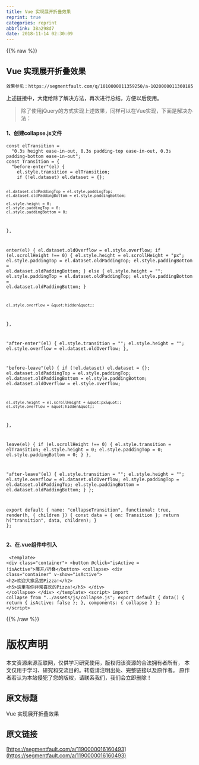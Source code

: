 ```yaml
---
title: Vue 实现展开折叠效果
reprint: true
categories: reprint
abbrlink: 38a298d7
date: 2018-11-14 02:30:09
---
```


{{% raw %}}
<h2>Vue &#x5B9E;&#x73B0;&#x5C55;&#x5F00;&#x6298;&#x53E0;&#x6548;&#x679C;</h2><p><code>&#x6548;&#x679C;&#x53C2;&#x89C1;&#xFF1A;https://segmentfault.com/q/1010000011359250/a-1020000011360185</code></p><p>&#x4E0A;&#x8FF0;&#x94FE;&#x63A5;&#x4E2D;&#xFF0C;&#x5927;&#x4F6C;&#x7ED9;&#x9664;&#x4E86;&#x89E3;&#x51B3;&#x65B9;&#x6CD5;&#xFF0C;&#x518D;&#x6B21;&#x8FDB;&#x884C;&#x603B;&#x7ED3;&#xFF0C;&#x65B9;&#x4FBF;&#x4EE5;&#x540E;&#x4F7F;&#x7528;&#x3002;</p><blockquote>&#x9664;&#x4E86;&#x4F7F;&#x7528;jQuery&#x7684;&#x65B9;&#x5F0F;&#x5B9E;&#x73B0;&#x4E0A;&#x8FF0;&#x6548;&#x679C;&#xFF0C;&#x540C;&#x6837;&#x53EF;&#x4EE5;&#x5728;Vue&#x5B9E;&#x73B0;&#xFF0C;&#x4E0B;&#x9762;&#x662F;&#x89E3;&#x51B3;&#x529E;&#x6CD5;&#xFF1A;</blockquote><h4>1&#x3001;&#x521B;&#x5EFA;collapse.js&#x6587;&#x4EF6;</h4><pre><code>const elTransition =
  &quot;0.3s height ease-in-out, 0.3s padding-top ease-in-out, 0.3s padding-bottom ease-in-out&quot;;
const Transition = {
  &quot;before-enter&quot;(el) {
    el.style.transition = elTransition;
    if (!el.dataset) el.dataset = {};

    el.dataset.oldPaddingTop = el.style.paddingTop;
    el.dataset.oldPaddingBottom = el.style.paddingBottom;

    el.style.height = 0;
    el.style.paddingTop = 0;
    el.style.paddingBottom = 0;
  },

  enter(el) {
    el.dataset.oldOverflow = el.style.overflow;
    if (el.scrollHeight !== 0) {
      el.style.height = el.scrollHeight + &quot;px&quot;;
      el.style.paddingTop = el.dataset.oldPaddingTop;
      el.style.paddingBottom = el.dataset.oldPaddingBottom;
    } else {
      el.style.height = &quot;&quot;;
      el.style.paddingTop = el.dataset.oldPaddingTop;
      el.style.paddingBottom = el.dataset.oldPaddingBottom;
    }

    el.style.overflow = &quot;hidden&quot;;
  },

  &quot;after-enter&quot;(el) {
    el.style.transition = &quot;&quot;;
    el.style.height = &quot;&quot;;
    el.style.overflow = el.dataset.oldOverflow;
  },

  &quot;before-leave&quot;(el) {
    if (!el.dataset) el.dataset = {};
    el.dataset.oldPaddingTop = el.style.paddingTop;
    el.dataset.oldPaddingBottom = el.style.paddingBottom;
    el.dataset.oldOverflow = el.style.overflow;

    el.style.height = el.scrollHeight + &quot;px&quot;;
    el.style.overflow = &quot;hidden&quot;;
  },

  leave(el) {
    if (el.scrollHeight !== 0) {
      el.style.transition = elTransition;
      el.style.height = 0;
      el.style.paddingTop = 0;
      el.style.paddingBottom = 0;
    }
  },

  &quot;after-leave&quot;(el) {
    el.style.transition = &quot;&quot;;
    el.style.height = &quot;&quot;;
    el.style.overflow = el.dataset.oldOverflow;
    el.style.paddingTop = el.dataset.oldPaddingTop;
    el.style.paddingBottom = el.dataset.oldPaddingBottom;
  }
};

export default {
  name: &quot;collapseTransition&quot;,
  functional: true,
  render(h, { children }) {
    const data = {
      on: Transition
    };
    return h(&quot;transition&quot;, data, children);
  }
};</code></pre><h4>2&#x3001;&#x5728;.vue&#x7EC4;&#x4EF6;&#x4E2D;&#x5F15;&#x5165;</h4><pre><code>
&lt;template&gt;
    &lt;div class=&quot;container&quot;&gt;
        &lt;button @click=&quot;isActive = !isActive&quot;&gt;&#x5C55;&#x5F00;/&#x6298;&#x53E0;&lt;/button&gt;
        &lt;collapse&gt;
            &lt;div class=&quot;container&quot; v-show=&quot;isActive&quot;&gt;
                &lt;h2&gt;&#x6B22;&#x8FCE;&#x5927;&#x5BB6;&#x54C1;&#x5C1D;Pizza!&lt;/h2&gt;
                &lt;h5&gt;&#x8FD9;&#x91CC;&#x6709;&#x4F60;&#x975E;&#x5E38;&#x559C;&#x6B22;&#x7684;Pizza!&lt;/h5&gt;
            &lt;/div&gt;
        &lt;/collapse&gt;
    &lt;/div&gt;
&lt;/template&gt;
&lt;script&gt;
import collapse from &quot;../assets/js/collapse.js&quot;;
export default {
  data() {
    return {
      isActive: false
    };
  },
  components: {
    collapse
  }
};
&lt;/script&gt;</code></pre>
{{% /raw %}}

# 版权声明
本文资源来源互联网，仅供学习研究使用，版权归该资源的合法拥有者所有，
本文仅用于学习、研究和交流目的。转载请注明出处、完整链接以及原作者。
原作者若认为本站侵犯了您的版权，请联系我们，我们会立即删除！

## 原文标题
Vue 实现展开折叠效果

## 原文链接
[https://segmentfault.com/a/1190000016160493](https://segmentfault.com/a/1190000016160493)

